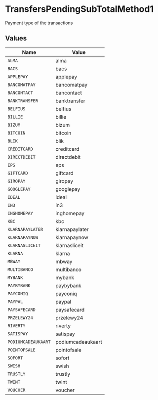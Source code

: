 # TransfersPendingSubTotalMethod1

Payment type of the transactions


## Values

| Name                | Value               |
| ------------------- | ------------------- |
| `ALMA`              | alma                |
| `BACS`              | bacs                |
| `APPLEPAY`          | applepay            |
| `BANCOMATPAY`       | bancomatpay         |
| `BANCONTACT`        | bancontact          |
| `BANKTRANSFER`      | banktransfer        |
| `BELFIUS`           | belfius             |
| `BILLIE`            | billie              |
| `BIZUM`             | bizum               |
| `BITCOIN`           | bitcoin             |
| `BLIK`              | blik                |
| `CREDITCARD`        | creditcard          |
| `DIRECTDEBIT`       | directdebit         |
| `EPS`               | eps                 |
| `GIFTCARD`          | giftcard            |
| `GIROPAY`           | giropay             |
| `GOOGLEPAY`         | googlepay           |
| `IDEAL`             | ideal               |
| `IN3`               | in3                 |
| `INGHOMEPAY`        | inghomepay          |
| `KBC`               | kbc                 |
| `KLARNAPAYLATER`    | klarnapaylater      |
| `KLARNAPAYNOW`      | klarnapaynow        |
| `KLARNASLICEIT`     | klarnasliceit       |
| `KLARNA`            | klarna              |
| `MBWAY`             | mbway               |
| `MULTIBANCO`        | multibanco          |
| `MYBANK`            | mybank              |
| `PAYBYBANK`         | paybybank           |
| `PAYCONIQ`          | payconiq            |
| `PAYPAL`            | paypal              |
| `PAYSAFECARD`       | paysafecard         |
| `PRZELEWY24`        | przelewy24          |
| `RIVERTY`           | riverty             |
| `SATISPAY`          | satispay            |
| `PODIUMCADEAUKAART` | podiumcadeaukaart   |
| `POINTOFSALE`       | pointofsale         |
| `SOFORT`            | sofort              |
| `SWISH`             | swish               |
| `TRUSTLY`           | trustly             |
| `TWINT`             | twint               |
| `VOUCHER`           | voucher             |